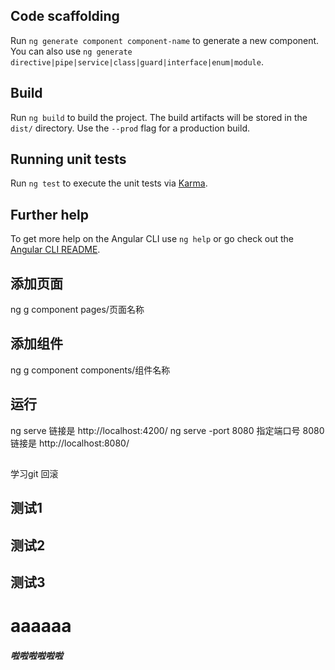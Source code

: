 ## Code scaffolding

Run `ng generate component component-name` to generate a new component. You can also use `ng generate directive|pipe|service|class|guard|interface|enum|module`.

## Build

Run `ng build` to build the project. The build artifacts will be stored in the `dist/` directory. Use the `--prod` flag for a production build.

## Running unit tests

Run `ng test` to execute the unit tests via [Karma](https://karma-runner.github.io).

## Further help

To get more help on the Angular CLI use `ng help` or go check out the [Angular CLI README](https://github.com/angular/angular-cli/blob/master/README.md).



## 添加页面
ng g component pages/页面名称

## 添加组件
ng g component components/组件名称 

## 运行
ng serve   链接是 http://localhost:4200/
ng serve -port 8080  指定端口号 8080 链接是 http://localhost:8080/

##
学习git 回滚


## 测试1

## 测试2

## 测试3


# aaaaaa
##### 啦啦啦啦啦啦




